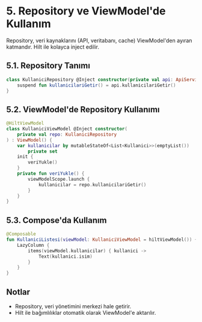 # 5. Repository ve ViewModel'de Kullanım

Repository, veri kaynaklarını (API, veritabanı, cache) ViewModel'den ayıran katmandır. Hilt ile kolayca inject edilir.

## 5.1. Repository Tanımı
```kotlin
class KullaniciRepository @Inject constructor(private val api: ApiService) {
    suspend fun kullanicilariGetir() = api.kullanicilariGetir()
}
```

## 5.2. ViewModel'de Repository Kullanımı
```kotlin
@HiltViewModel
class KullaniciViewModel @Inject constructor(
    private val repo: KullaniciRepository
) : ViewModel() {
    var kullanicilar by mutableStateOf<List<Kullanici>>(emptyList())
        private set
    init {
        veriYukle()
    }
    private fun veriYukle() {
        viewModelScope.launch {
            kullanicilar = repo.kullanicilariGetir()
        }
    }
}
```

## 5.3. Compose'da Kullanım
```kotlin
@Composable
fun KullaniciListesi(viewModel: KullaniciViewModel = hiltViewModel()) {
    LazyColumn {
        items(viewModel.kullanicilar) { kullanici ->
            Text(kullanici.isim)
        }
    }
}
```

## Notlar
- Repository, veri yönetimini merkezi hale getirir.
- Hilt ile bağımlılıklar otomatik olarak ViewModel'e aktarılır. 